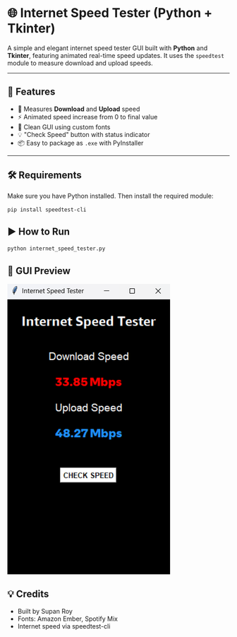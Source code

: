# 🌐 Internet Speed Tester (Python + Tkinter)

A simple and elegant internet speed tester GUI built with **Python** and **Tkinter**, featuring animated real-time speed updates. It uses the `speedtest` module to measure download and upload speeds.

---

## 🚀 Features

- 📶 Measures **Download** and **Upload** speed
- ⚡ Animated speed increase from 0 to final value
- 🎨 Clean GUI using custom fonts
- 💡 "Check Speed" button with status indicator
- 📦 Easy to package as `.exe` with PyInstaller

---

## 🛠️ Requirements

Make sure you have Python installed. Then install the required module:

```bash
pip install speedtest-cli
```
## ▶️ How to Run
```bash
python internet_speed_tester.py
```
## 📸 GUI Preview
![Screenshot](./Screenshot.png)

## 💡 Credits
- Built by Supan Roy
- Fonts: Amazon Ember, Spotify Mix
- Internet speed via speedtest-cli
